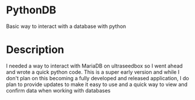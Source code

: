 # PythonDB
 Basic way to interact with a database with python
 
 # Description
 
 I needed a way to interact with MariaDB on ultraseedbox so I went ahead and wrote a quick python code. This is a super early version and while I don't plan on this becoming a fully developed and released application, I do plan to provide updates to make it easy to use and a quick way to view and confirm data when working with databases
